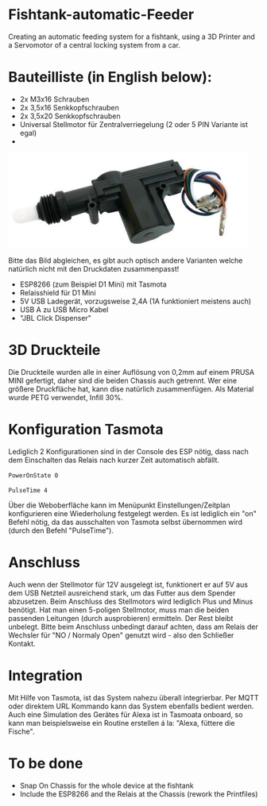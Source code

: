 # Fishtank-automatic-Feeder
Creating an automatic feeding system for a fishtank, using a 3D Printer and a Servomotor of a central locking system from a car. 




# Bauteilliste (in English below):
- 2x M3x16 Schrauben
- 2x 3,5x16 Senkkopfschrauben
- 2x 3,5x20 Senkkopfschrauben
- Universal Stellmotor für Zentralverriegelung (2 oder 5 PIN Variante ist egal)
- 
![Vorschau](https://github.com/Flyor/Fishtank-automatic-Feeder/blob/main/Pcitures/Servomotor.jpg)

Bitte das Bild abgleichen, es gibt auch optisch andere Varianten welche natürlich nicht mit den Druckdaten zusammenpasst!

- ESP8266 (zum Beispiel D1 Mini) mit Tasmota
- Relaisshield für D1 Mini
- 5V USB Ladegerät, vorzugsweise 2,4A (1A funktioniert meistens auch)
- USB A zu USB Micro Kabel 
- "JBL Click Dispenser"

# 3D Druckteile
Die Druckteile wurden alle in einer Auflösung von 0,2mm auf einem PRUSA MINI gefertigt, daher sind die beiden Chassis auch getrennt. Wer eine größere Druckfläche hat, kann dise natürlich zusammenfügen. Als Material wurde PETG verwendet, Infill 30%. 


# Konfiguration Tasmota
Lediglich 2 Konfigurationen sind in der Console des ESP nötig, dass nach dem Einschalten das Relais nach kurzer Zeit automatisch abfällt. 
```
PowerOnState 0
```
```
PulseTime 4
```

Über die Weboberfläche kann im Menüpunkt Einstellungen/Zeitplan konfigurieren eine Wiederholung festgelegt werden. Es ist lediglich ein "on" Befehl nötig, da das ausschalten von Tasmota selbst übernommen wird (durch den Befehl "PulseTime"). 

# Anschluss
Auch wenn der Stellmotor für 12V ausgelegt ist, funktionert er auf 5V aus dem USB Netzteil ausreichend stark, um das Futter aus dem Spender abzusetzen. 
Beim Anschluss des Stellmotors wird lediglich Plus und Minus benötigt. Hat man einen 5-poligen Stellmotor, muss man die beiden passenden Leitungen (durch ausprobieren) ermitteln. Der Rest bleibt unbelegt. Bitte beim Anschluss unbedingt darauf achten, dass am Relais der Wechsler für "NO / Normaly Open" genutzt wird - also den Schließer Kontakt. 

# Integration
Mit Hilfe von Tasmota, ist das System nahezu überall integrierbar. Per MQTT oder direktem URL Kommando kann das System ebenfalls bedient werden. Auch eine Simulation des Gerätes für Alexa ist in Tasmoata onboard, so kann man beispielsweise ein Routine erstellen á la: "Alexa, füttere die Fische". 


# To be done
- Snap On Chassis for the whole device at the fishtank
- Include the ESP8266 and the Relais at the Chassis  (rework the Printfiles)
